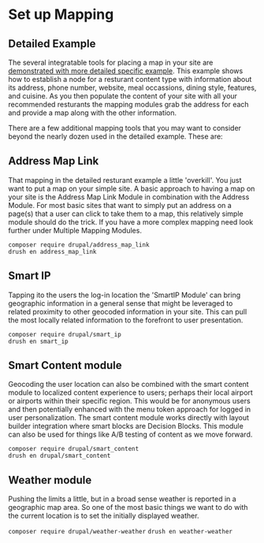 
# Set up Mapping

## Detailed Example 
The several integratable tools for placing a map in your site are [demonstrated with more detailed specific example](../modules/mapinnodes.md).  This example shows how to establish a node for a resturant content type with information about its address, phone number, website, meal occassions, dining style, features, and cuisine.  As you then populate the content of your site with all your recommended resturants the mapping modules grab the address for each and provide a map along with the other information.

There are a few additional mapping tools that you may want to consider beyond the nearly dozen used in the detailed example.  These are:

## Address Map Link
That mapping in the detailed resturant example a little 'overkill'.  You just want to put a map on your simple site.  A basic approach to having a map on your site is the Address Map Link Module in combination with the Address Module.  For most basic sites that want to simply put an address on a page(s) that a user can click to take them to a map, this relatively simple module should do the trick.  If you have a more complex mapping need look further under Multiple Mapping Modules.

`composer require drupal/address_map_link`<br>
`drush en address_map_link`


## Smart IP
Tapping ito the users the log-in location the 'SmartIP Module' can bring geographic information in a general sense that might be leveraged to related proximity to other geocoded information in your site.  This can pull the most locally related information to the forefront to user presentation.

`composer require drupal/smart_ip`<br>
`drush en smart_ip`


## Smart Content module
Geocoding the user location can also be combined with the smart content module to localized content experience to users; perhaps their local airport or airports within their specific region.  This would be for anonymous users and then potentially enhanced with the menu token approach for logged in user personalization.  The smart content module works directly with layout builder integration where smart blocks are Decision Blocks.  This module can also be used for things like A/B testing of content as we move forward.

`composer require drupal/smart_content`<br>
`drush en drupal/smart_content`


## Weather module
Pushing the limits a little, but in a broad sense weather is reported in a geographic map area.  So one of the most basic things we want to do with the current location is to set the initially displayed weather.

`composer require drupal/weather-weather`
`drush en weather-weather`







































